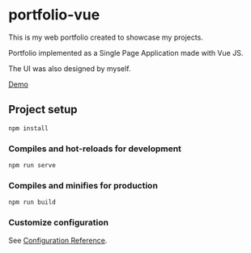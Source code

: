 # portfolio-vue

This is my web portfolio created to showcase my projects.

Portfolio implemented as a Single Page Application made with Vue JS.

The UI was also designed by myself.

[Demo](https://luckydevn16.github.io/portfolio/)

## Project setup
```
npm install
```

### Compiles and hot-reloads for development
```
npm run serve
```

### Compiles and minifies for production
```
npm run build
```

### Customize configuration
See [Configuration Reference](https://cli.vuejs.org/config/).
